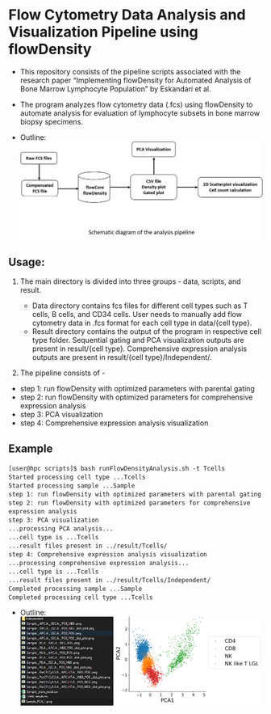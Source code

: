 # Flow Cytometry Data Analysis and Visualization Pipeline using flowDensity
* This repository consists of the pipeline scripts associated with the research paper “Implementing flowDensity for Automated Analysis of Bone Marrow Lymphocyte Population” by Eskandari et al.  
* The program analyzes flow cytometry data (.fcs) using flowDensity to automate analysis for evaluation of lymphocyte subsets in bone marrow biopsy specimens.  

* Outline:
![Screenshot](workflow.png)

## Usage:  

1. The main directory is divided into three groups - data, scripts, and result.
   * Data directory contains fcs files for different cell types such as T cells, B cells, and CD34 cells.
   User needs to manually add flow cytometry data in .fcs format for each cell type in data/{cell type}.
   * Result directory contains the output of the program in respective cell type folder.
    Sequential gating and PCA visualization outputs are present in result/{cell type}.
    Comprehensive expression analysis outputs are present in result/{cell type}/Independent/.  

2. The pipeline consists of -
  * step 1: run flowDensity with optimized parameters with parental gating
  * step 2: run flowDensity with optimized parameters for comprehensive expression analysis
  * step 3: PCA visualization
  * step 4: Comprehensive expression analysis visualization

## Example
`[user@hpc scripts]$ bash runFlowDensityAnalysis.sh -t Tcells`  
`Started processing cell type ...Tcells`  
`Started processing sample ...Sample`  
`step 1: run flowDensity with optimized parameters with parental gating`  
`step 2: run flowDensity with optimized parameters for comprehensive expression analysis`  
`step 3: PCA visualization`  
`...processing PCA analysis...`  
`...cell type is ...Tcells`  
`...result files present in ../result/Tcells/`  
`step 4: Comprehensive expression analysis visualization`  
`...processing comprehensive expression analysis...`  
`...cell type is ...Tcells`  
`...result files present in ../result/Tcells/Independent/`  
`Completed processing sample ...Sample`  
`Completed processing cell type ...Tcells`  

* Outline:
![Screenshot](result_output.PNG)
